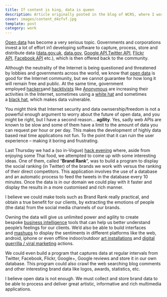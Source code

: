 ```yaml
---
title: If content is king, data is queen
description: Article originally posted in the blog of WCRS, where I worked as a Creative Technologist
cover: images/content_d4zfvf.jpg
template: post
category: work
---
```


[Open data](http://en.wikipedia.org/wiki/Open_data) has become a very serious topic. Governments and corporations invest a lot of effort in1 developing software to capture, process, store and distribute data ([data.gov.uk](http://data.gov.uk/), [data.gov](http://data.gov/), [Google API](https://developers.google.com/products/),[Twitter API](https://dev.twitter.com/), [Flickr API](http://www.flickr.com/services/api/), [Facebook API](http://developers.facebook.com/) etc.), which is then offered back to the community.

Although the neutrality of the Internet is being questioned and threatened by lobbies and governments across the world, we know that [open data](http://en.wikipedia.org/wiki/Open_data) is good for the Internet community, but we cannot guarantee for how long it will remain free and public. At the same time, government employed [hackers](http://en.wikipedia.org/wiki/Hacker_%28computer_security%29)and [hacktivists](http://en.wikipedia.org/wiki/Hacktivism) like [Anonymous](http://en.wikipedia.org/wiki/Anonymous_%28group%29) are increasing their activities in the Internet, sometimes using a [white hat](http://en.wikipedia.org/wiki/White_hat_%28computer_security%29) and sometimes a [black hat](http://en.wikipedia.org/wiki/Black_hat_hacking#Black_hat), which makes data vulnerable.

You might think that Internet security and data ownsership/freedom is not a powerful enough argument to worry about the future of open data, and you might be right, but I have a second reason… **agility**. Yes, sadly web APIs are known to be slow and some of them have a limit to the amount of data you can request per hour or per day. This makes the development of highly data based real time applications not fun. To the point that it can ruin the user experience – making it boring and frustrating.

Last Thursday we had a (so in-Vogue) [hack evening](http://en.wikipedia.org/wiki/Hackathon) where, aside from enjoying some Thai food, we attempted to come up with some interesting ideas. One of them, called “**Brand Rank**“, was to build a program to display the social ranking (in Twitter) of the brands we work with versus the ranking of their direct competitors. This application involves the use of a database and an automatic process to feed the tweets in the database every 10 minutes. Once the data is in our domain we could play with it faster and display the results in a more customised and rich manner.

I believe we could make tools such as Brand Rank really practical, and obtain a true benefit for our clients, by extracting the emotions of people (the data) from the social media channels of our brands.

Owning the data will give us unlimited power and agility to create bespoke [business intelligence](http://en.wikipedia.org/wiki/Business_intelligence) tools that can help us better understand people’s feelings for our clients. We’d also be able to build interfaces and [mashups](http://en.wikipedia.org/wiki/Mashup_%28web_application_hybrid%29) to display the sentiments in different platforms like the web, android, iphone or even offline indoor/outdoor [art installations](http://en.wikipedia.org/wiki/Art_installations) and [digital guerrilla / viral marketing](http://en.wikipedia.org/wiki/Guerrilla_marketing) actions.

We could even build a program that captures data at regular intervals from Twitter, Facebook, Flickr, Google+, Google reviews and store it in our own database. This program could also crawl the web searching blog comments and other interesting brand data like logos, awards, statistics, etc.

I believe open data is not enough. We must collect and store brand data to be able to process and deliver great artistic, informative and rich multimedia applications.
